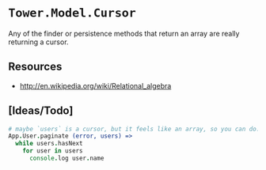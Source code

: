 # `Tower.Model.Cursor`

Any of the finder or persistence methods that return an array are really returning a cursor.

## Resources

- http://en.wikipedia.org/wiki/Relational_algebra

## [Ideas/Todo]

``` coffeescript
# maybe `users` is a cursor, but it feels like an array, so you can do...
App.User.paginate (error, users) =>
  while users.hasNext
    for user in users
      console.log user.name
```
